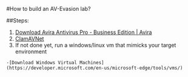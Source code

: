 #How to build an AV-Evasion lab? 

##Steps:

  1. [Download Avira Antivirus Pro - Business Edition | Avira](https://www.avira.com/en/start-download/product/1129/RnZHNUpuemRxeTdRV2hiZ2NGaENQTFQzNy8yRHRwb0UxekZIaktpOG1Rb2JSdG5IK01Xc0wrY0J2dz09](https://www.avira.com/en/start-download/product/1129/RnZHNUpuemRxeTdRV2hiZ2NGaENQTFQzNy8yRHRwb0UxekZIaktpOG1Rb2JSdG5IK01Xc0wrY0J2dz09))
  2. [ClamAVNet](https://www.clamav.net/downloads)
  3. If not done yet, run a windows/linux vm that mimicks your target environment


    -[Download Windows Virtual Machines](https://developer.microsoft.com/en-us/microsoft-edge/tools/vms/)


